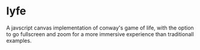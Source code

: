 lyfe
====

A javscript canvas implementation of conway's game of life, with the option to go fullscreen and zoom for a more immersive experience than traditionall examples.
